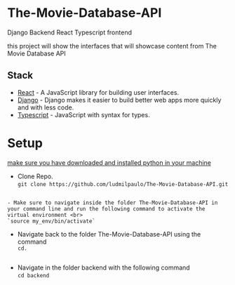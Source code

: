 # The-Movie-Database-API


Django Backend React Typescript frontend 



this project will show the interfaces that will showcase content from The Movie Database API

## Stack

- [React](https://reactjs.org/) - A JavaScript library for building user interfaces.
- [Django](https://www.djangoproject.com/) - Django makes it easier to build better web apps more quickly and with less code.
- [Typescript](https://www.typescriptlang.org/) - JavaScript with syntax for types.


# Setup

[make sure you have downloaded and  installed python in your machine](https://www.python.org/downloads/)

- Clone Repo.<br>
`git clone https://github.com/ludmilpaulo/The-Movie-Database-API.git` 
```

- Make sure to navigate inside the folder The-Movie-Database-API in your command line and run the following command to activate the virtual environment <br> 
`source my_env/bin/activate`
```
- Navigate back to the folder The-Movie-Database-API using the command <br>
  `cd.`
  ```
- Navigate in the folder backend with the following command<br>
`cd backend`
```




